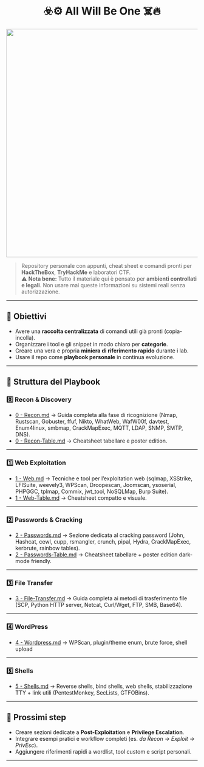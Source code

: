 <h1 align="center">☣️⚙️ All Will Be One ☠️🔥</h1>

<p align="center">
  <img src="https://media1.giphy.com/media/v1.Y2lkPTc5MGI3NjExemlta3NqaHU2YWR4cXprOXJvYnU0NWdxd2dsdDZlbXF4ZjVpajNuYyZlcD12MV9pbnRlcm5hbF9naWZfYnlfaWQmY3Q9Zw/iBc5SoLxZEfkXGNZ8h/giphy.gif" width="600"/>
</p>

> Repository personale con appunti, cheat sheet e comandi pronti per **HackTheBox**, **TryHackMe** e laboratori CTF.  
> ⚠️ **Nota bene:** Tutto il materiale qui è pensato per **ambienti controllati e legali**. Non usare mai queste informazioni su sistemi reali senza autorizzazione.

---

## 🎯 Obiettivi

* Avere una **raccolta centralizzata** di comandi utili già pronti (copia-incolla).
* Organizzare i tool e gli snippet in modo chiaro per **categorie**.
* Creare una vera e propria **miniera di riferimento rapido** durante i lab.
* Usare il repo come **playbook personale** in continua evoluzione.

---

## 📂 Struttura del Playbook

### 0️⃣ Recon & Discovery

* [0 - Recon.md](./0%20-%20Recon.md) → Guida completa alla fase di ricognizione (Nmap, Rustscan, Gobuster, ffuf, Nikto, WhatWeb, WafW00f, davtest, Enum4linux, smbmap, CrackMapExec, MQTT, LDAP, SNMP, SMTP, DNS).
* [0 - Recon-Table.md](./0%20-%20Recon-Table.md) → Cheatsheet tabellare e poster edition.

---

### 1️⃣ Web Exploitation

* [1 - Web.md](./1%20-%20Web.md) → Tecniche e tool per l’exploitation web (sqlmap, XSStrike, LFISuite, weevely3, WPScan, Droopescan, Joomscan, ysoserial, PHPGGC, tplmap, Commix, jwt\_tool, NoSQLMap, Burp Suite).
* [1 - Web-Table.md](./1%20-%20Web-Table.md) → Cheatsheet compatto e visuale.

---

### 2️⃣ Passwords & Cracking

* [2 - Passwords.md](./2%20-%20Passwords.md) → Sezione dedicata al cracking password (John, Hashcat, cewl, cupp, rsmangler, crunch, pipal, Hydra, CrackMapExec, kerbrute, rainbow tables).
* [2 - Passwords-Table.md](./2%20-%20Passwords-Table.md) → Cheatsheet tabellare + poster edition dark-mode friendly.

---

### 3️⃣ File Transfer

* [3 - File-Transfer.md](./3%20-%20File-Transfer.md) → Guida completa ai metodi di trasferimento file (SCP, Python HTTP server, Netcat, Curl/Wget, FTP, SMB, Base64).

---

### 4️⃣ WordPress

* [4 - Wordpress.md](./4%20-%20Wordpress.md) → WPScan, plugin/theme enum, brute force, shell upload

---

### 5️⃣ Shells

* [5 - Shells.md](./5%20-%20Shells.md) → Reverse shells, bind shells, web shells, stabilizzazione TTY + link utili (PentestMonkey, SecLists, GTFOBins).

---

## 🚀 Prossimi step

* Creare sezioni dedicate a **Post-Exploitation** e **Privilege Escalation**.
* Integrare esempi pratici e workflow completi (es. *da Recon → Exploit → PrivEsc*).
* Aggiungere riferimenti rapidi a wordlist, tool custom e script personali.

---
